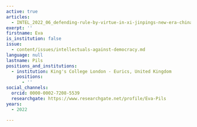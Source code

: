 ```yaml
---
active: true
articles:
  - INTEL_2022_06_defending-rule-by-virtue-in-xi-jinpings-new-era-china
exerpt: ''
firstname: Eva
is_institution: false
issue:
  - content/issues/intellectuals-against-democracy.md
language: null
lastname: Pils
positions_and_institutions:
  - institution: King's College London - Eurics, United Kingdom
    positions:
      - ''
social_channels:
  orcid: 0000-0002-7208-5539
  researchgate: https://www.researchgate.net/profile/Eva-Pils
years:
  - 2022

---
```

